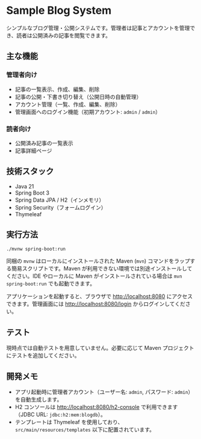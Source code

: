 # Sample Blog System

シンプルなブログ管理・公開システムです。管理者は記事とアカウントを管理でき、読者は公開済みの記事を閲覧できます。

## 主な機能

### 管理者向け
- 記事の一覧表示、作成、編集、削除
- 記事の公開・下書き切り替え（公開日時の自動管理）
- アカウント管理（一覧、作成、編集、削除）
- 管理画面へのログイン機能（初期アカウント: `admin` / `admin`）

### 読者向け
- 公開済み記事の一覧表示
- 記事詳細ページ

## 技術スタック
- Java 21
- Spring Boot 3
- Spring Data JPA / H2（インメモリ）
- Spring Security（フォームログイン）
- Thymeleaf

## 実行方法

```bash
./mvnw spring-boot:run
```

同梱の `mvnw` はローカルにインストールされた Maven (`mvn`) コマンドをラップする簡易スクリプトです。Maven が利用できない環境では別途インストールしてください。IDE やローカルに Maven がインストールされている場合は `mvn spring-boot:run` でも起動できます。

アプリケーションを起動すると、ブラウザで <http://localhost:8080> にアクセスできます。管理画面には <http://localhost:8080/login> からログインしてください。

## テスト

現時点では自動テストを用意していません。必要に応じて Maven プロジェクトにテストを追加してください。

## 開発メモ
- アプリ起動時に管理者アカウント（ユーザー名: `admin`, パスワード: `admin`）を自動生成します。
- H2 コンソールは <http://localhost:8080/h2-console> で利用できます（JDBC URL: `jdbc:h2:mem:blogdb`）。
- テンプレートは Thymeleaf を使用しており、`src/main/resources/templates` 以下に配置されています。
